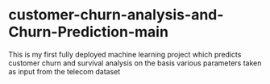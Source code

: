 # customer-churn-analysis-and-Churn-Prediction-main
This is my first fully deployed machine learning project which predicts customer churn and survival analysis on the basis various parameters taken as input from the telecom dataset
